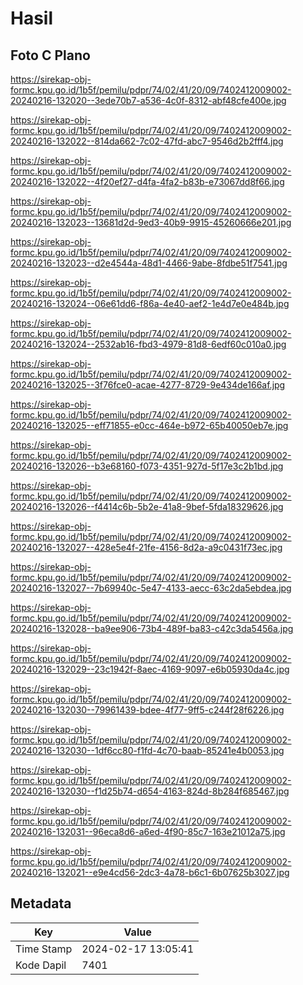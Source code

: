 # Hasil

## Foto C Plano

https://sirekap-obj-formc.kpu.go.id/1b5f/pemilu/pdpr/74/02/41/20/09/7402412009002-20240216-132020--3ede70b7-a536-4c0f-8312-abf48cfe400e.jpg

https://sirekap-obj-formc.kpu.go.id/1b5f/pemilu/pdpr/74/02/41/20/09/7402412009002-20240216-132022--814da662-7c02-47fd-abc7-9546d2b2fff4.jpg

https://sirekap-obj-formc.kpu.go.id/1b5f/pemilu/pdpr/74/02/41/20/09/7402412009002-20240216-132022--4f20ef27-d4fa-4fa2-b83b-e73067dd8f66.jpg

https://sirekap-obj-formc.kpu.go.id/1b5f/pemilu/pdpr/74/02/41/20/09/7402412009002-20240216-132023--13681d2d-9ed3-40b9-9915-45260666e201.jpg

https://sirekap-obj-formc.kpu.go.id/1b5f/pemilu/pdpr/74/02/41/20/09/7402412009002-20240216-132023--d2e4544a-48d1-4466-9abe-8fdbe51f7541.jpg

https://sirekap-obj-formc.kpu.go.id/1b5f/pemilu/pdpr/74/02/41/20/09/7402412009002-20240216-132024--06e61dd6-f86a-4e40-aef2-1e4d7e0e484b.jpg

https://sirekap-obj-formc.kpu.go.id/1b5f/pemilu/pdpr/74/02/41/20/09/7402412009002-20240216-132024--2532ab16-fbd3-4979-81d8-6edf60c010a0.jpg

https://sirekap-obj-formc.kpu.go.id/1b5f/pemilu/pdpr/74/02/41/20/09/7402412009002-20240216-132025--3f76fce0-acae-4277-8729-9e434de166af.jpg

https://sirekap-obj-formc.kpu.go.id/1b5f/pemilu/pdpr/74/02/41/20/09/7402412009002-20240216-132025--eff71855-e0cc-464e-b972-65b40050eb7e.jpg

https://sirekap-obj-formc.kpu.go.id/1b5f/pemilu/pdpr/74/02/41/20/09/7402412009002-20240216-132026--b3e68160-f073-4351-927d-5f17e3c2b1bd.jpg

https://sirekap-obj-formc.kpu.go.id/1b5f/pemilu/pdpr/74/02/41/20/09/7402412009002-20240216-132026--f4414c6b-5b2e-41a8-9bef-5fda18329626.jpg

https://sirekap-obj-formc.kpu.go.id/1b5f/pemilu/pdpr/74/02/41/20/09/7402412009002-20240216-132027--428e5e4f-21fe-4156-8d2a-a9c0431f73ec.jpg

https://sirekap-obj-formc.kpu.go.id/1b5f/pemilu/pdpr/74/02/41/20/09/7402412009002-20240216-132027--7b69940c-5e47-4133-aecc-63c2da5ebdea.jpg

https://sirekap-obj-formc.kpu.go.id/1b5f/pemilu/pdpr/74/02/41/20/09/7402412009002-20240216-132028--ba9ee906-73b4-489f-ba83-c42c3da5456a.jpg

https://sirekap-obj-formc.kpu.go.id/1b5f/pemilu/pdpr/74/02/41/20/09/7402412009002-20240216-132029--23c1942f-8aec-4169-9097-e6b05930da4c.jpg

https://sirekap-obj-formc.kpu.go.id/1b5f/pemilu/pdpr/74/02/41/20/09/7402412009002-20240216-132030--79961439-bdee-4f77-9ff5-c244f28f6226.jpg

https://sirekap-obj-formc.kpu.go.id/1b5f/pemilu/pdpr/74/02/41/20/09/7402412009002-20240216-132030--1df6cc80-f1fd-4c70-baab-85241e4b0053.jpg

https://sirekap-obj-formc.kpu.go.id/1b5f/pemilu/pdpr/74/02/41/20/09/7402412009002-20240216-132030--f1d25b74-d654-4163-824d-8b284f685467.jpg

https://sirekap-obj-formc.kpu.go.id/1b5f/pemilu/pdpr/74/02/41/20/09/7402412009002-20240216-132031--96eca8d6-a6ed-4f90-85c7-163e21012a75.jpg

https://sirekap-obj-formc.kpu.go.id/1b5f/pemilu/pdpr/74/02/41/20/09/7402412009002-20240216-132021--e9e4cd56-2dc3-4a78-b6c1-6b07625b3027.jpg


## Metadata

| Key        | Value               |
| ---------- | ------------------- |
| Time Stamp | 2024-02-17 13:05:41 |
| Kode Dapil | 7401                |



